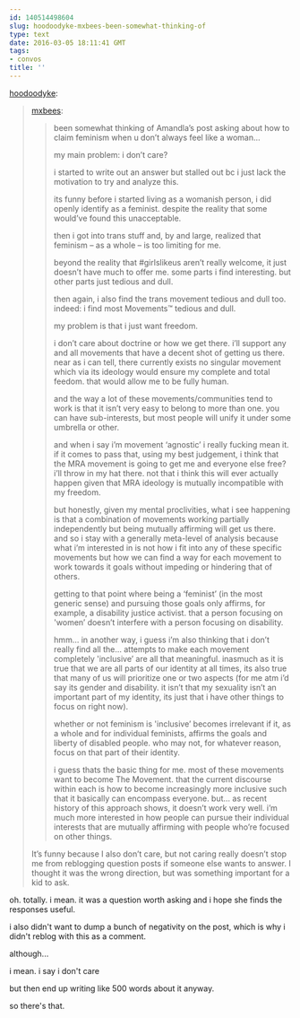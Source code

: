 ```yaml
---
id: 140514498604
slug: hoodoodyke-mxbees-been-somewhat-thinking-of
type: text
date: 2016-03-05 18:11:41 GMT
tags:
- convos
title: ''
---
```

<p><a class="tumblr_blog" href="http://hoodoodyke.tumblr.com/post/140514372869">hoodoodyke</a>:</p>
<blockquote>
<p><a class="tumblr_blog" href="http://mxbees.tumblr.com/post/140513663015">mxbees</a>:</p>
<blockquote>
<p>been somewhat thinking of Amandla’s post asking about how to claim feminism when u don’t always feel like a woman…</p>

<p>my main problem: i don’t care?</p>

<p>i started to write out an answer but stalled out bc i just lack the motivation to try and analyze this.</p>

<p>its funny before i started living as a womanish person, i did openly identify as a feminist. despite the reality that some would’ve found this unacceptable.</p>

<p>then i got into trans stuff and, by and large, realized that feminism – as a whole – is too limiting for me.</p>

<p>beyond the reality that #girlslikeus aren’t really welcome, it just doesn’t have much to offer me. some parts i find interesting. but other parts just tedious and dull.</p>

<p>then again, i also find the trans movement tedious and dull too. indeed: i find most Movements™ tedious and dull.</p>

<p>my problem is that i just want freedom.</p>

<p>i don’t care about doctrine or how we get there. i’ll support any and all movements that have a decent shot of getting us there. near as i can tell, there currently exists no singular movement which via its ideology would ensure my complete and total feedom. that would allow me to be fully human.</p>

<p>and the way a lot of these movements/communities tend to work is that it isn’t very easy to belong to more than one. you can have sub-interests, but most people will unify it under some umbrella or other.</p>

<p>and when i say i’m movement ‘agnostic’ i really fucking mean it. if it comes to pass that, using my best judgement, i think that the MRA movement is going to get me and everyone else free? i’ll throw in my hat there. not that i think this will ever actually happen given that MRA ideology is mutually incompatible with my freedom.</p>

<p>but honestly, given my mental proclivities, what i see happening is that a combination of movements working partially independently but being mutually affirming will get us there. and so i stay with a generally meta-level of analysis because what i’m interested in is not how i fit into any of these specific movements but how we can find a way for each movement to work towards it goals without impeding or hindering that of others.</p>

<p>getting to that point where being a ‘feminist’ (in the most generic sense) and pursuing those goals only affirms, for example, a disability justice activist. that a person focusing on 'women’ doesn’t interfere with a person focusing on disability.</p>

<p>hmm… in another way, i guess i’m also thinking that i don’t really find all the… attempts to make each movement completely 'inclusive’ are all that meaningful. inasmuch as it is true that we are all parts of our identity at all times, its also true that many of us will prioritize one or two aspects (for me atm i’d say its gender and disability. it isn’t that my sexuality isn’t an important part of my identity, its just that i have other things to focus on right now).</p>

<p>whether or not feminism is 'inclusive’ becomes irrelevant if it, as a whole and for individual feminists, affirms the goals and liberty of disabled people. who may not, for whatever reason, focus on that part of their identity.</p>

<p>i guess thats the basic thing for me. most of these movements want to become The Movement. that the current discourse within each is how to become increasingly more inclusive such that it basically can encompass everyone. but… as recent history of this approach shows, it doesn’t work very well. i’m much more interested in how people can pursue their individual interests that are mutually affirming with people who’re focused on other things.</p>
</blockquote>
<p>It’s funny because I also don’t care, but not caring really doesn’t stop me from reblogging question posts if someone else wants to answer. I thought it was the wrong direction, but was something important for a kid to ask.</p>
</blockquote>

oh. totally. i mean. it was a question worth asking and i hope she finds the responses useful.

i also didn't want to dump a bunch of negativity on the post, which is why i didn't reblog with this as a comment.

although... 

i mean. i say i don't care

but then end up writing like 500 words about it anyway.

so there's that.
